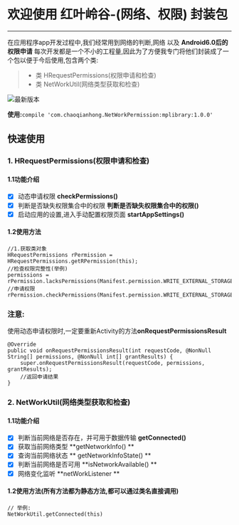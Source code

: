 # 欢迎使用 红叶岭谷-(网络、权限)  封装包 

------

在应用程序app开发过程中,我们经常用到网络的判断,网络 以及 **Android6.0后的权限申请** 每次开发都是一个不小的工程量,因此为了方便我专门将他们封装成了一个包以便于今后使用,包含两个类:

> * 类 HRequestPermissions(权限申请和检查)
> * 类 NetWorkUtil(网络类型获取和检查)

![最新版本](https://img.shields.io/badge/Maven-version%201.0.0-brightgreen.svg) 

**使用:**`compile 'com.chaoqianhong.NetWorkPermission:mplibrary:1.0.0'`



## 快速使用
### 1. HRequestPermissions(权限申请和检查) 

#### 1.1功能介绍
- [X] 动态申请权限 **checkPermissions()**
- [x] 判断是否缺失权限集合中的权限 **判断是否缺失权限集合中的权限()**
- [x] 启动应用的设置,进入手动配置权限页面 **startAppSettings()**

#### 1.2使用方法
    
```
//1.获取类对象
HRequestPermissions rPermission = HRequestPermissions.getRPermission(this);
//检查权限完整性(举例)
permissions = rPermission.lacksPermissions(Manifest.permission.WRITE_EXTERNAL_STORAGE);
//申请权限
rPermission.checkPermissions(Manifest.permission.WRITE_EXTERNAL_STORAGE)
```
### 注意:
使用动态申请权限时,一定要重新Activity的方法**onRequestPermissionsResult**

    @Override
	public void onRequestPermissionsResult(int requestCode, @NonNull String[] permissions, @NonNull int[] grantResults) {
		super.onRequestPermissionsResult(requestCode, permissions, grantResults);
		//返回申请结果
	}




### 2. NetWorkUtil(网络类型获取和检查)

#### 1.1功能介绍
- [X] 判断当前网络是否存在，并可用于数据传输 **getConnected()**
- [x] 获取当前网络类型 **getNetworkInfo() **
- [x] 查询当前网络状态 ** getNetworkInfoState() **
- [x] 判断当前网络是否可用 **isNetworkAvailable() **
- [x] 网络变化监听 **netWorkListener **

#### 1.2使用方法(所有方法都为静态方法,都可以通过类名直接调用)

```
// 举例:
NetWorkUtil.getConnected(this)
```

